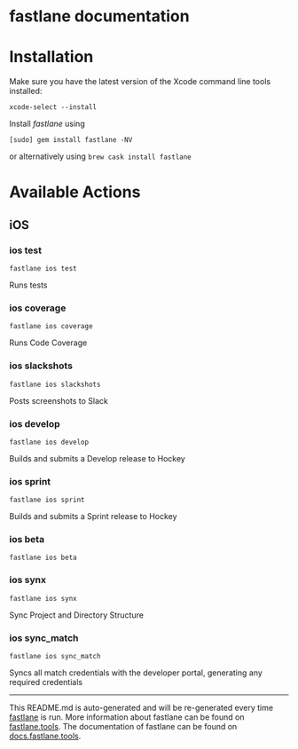 fastlane documentation
================
# Installation

Make sure you have the latest version of the Xcode command line tools installed:

```
xcode-select --install
```

Install _fastlane_ using
```
[sudo] gem install fastlane -NV
```
or alternatively using `brew cask install fastlane`

# Available Actions
## iOS
### ios test
```
fastlane ios test
```
Runs tests
### ios coverage
```
fastlane ios coverage
```
Runs Code Coverage
### ios slackshots
```
fastlane ios slackshots
```
Posts screenshots to Slack
### ios develop
```
fastlane ios develop
```
Builds and submits a Develop release to Hockey
### ios sprint
```
fastlane ios sprint
```
Builds and submits a Sprint release to Hockey
### ios beta
```
fastlane ios beta
```

### ios synx
```
fastlane ios synx
```
Sync Project and Directory Structure
### ios sync_match
```
fastlane ios sync_match
```
Syncs all match credentials with the developer portal, generating any required credentials

----

This README.md is auto-generated and will be re-generated every time [fastlane](https://fastlane.tools) is run.
More information about fastlane can be found on [fastlane.tools](https://fastlane.tools).
The documentation of fastlane can be found on [docs.fastlane.tools](https://docs.fastlane.tools).
